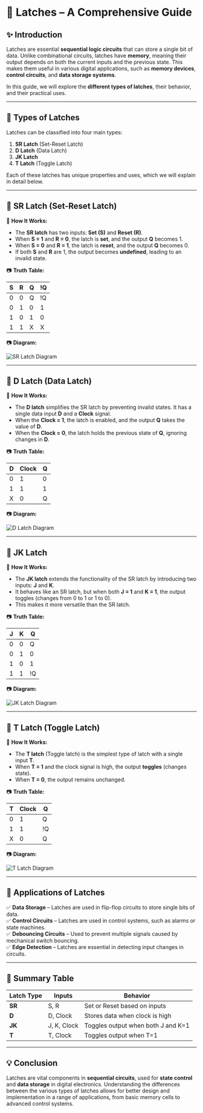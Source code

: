 # 📘 Latches – A Comprehensive Guide

## ✨ Introduction

Latches are essential **sequential logic circuits** that can store a single bit of data. Unlike combinational circuits, latches have **memory**, meaning their output depends on both the current inputs and the previous state. This makes them useful in various digital applications, such as **memory devices**, **control circuits**, and **data storage systems**.

In this guide, we will explore the **different types of latches**, their behavior, and their practical uses.

---

## 🔹 Types of Latches

Latches can be classified into four main types:
1. **SR Latch** (Set-Reset Latch)
2. **D Latch** (Data Latch)
3. **JK Latch**
4. **T Latch** (Toggle Latch)

Each of these latches has unique properties and uses, which we will explain in detail below.

---

## 📌 SR Latch (Set-Reset Latch)

🔹 **How It Works:**
- The **SR latch** has two inputs: **Set (S)** and **Reset (R)**.
- When **S = 1** and **R = 0**, the latch is **set**, and the output **Q** becomes 1.
- When **S = 0** and **R = 1**, the latch is **reset**, and the output **Q** becomes 0.
- If both **S** and **R** are 1, the output becomes **undefined**, leading to an invalid state.

📷 **Truth Table:**

| S  | R  | Q  | !Q |
|----|----|----|----|
| 0  | 0  | Q  | !Q |
| 0  | 1  | 0  | 1  |
| 1  | 0  | 1  | 0  |
| 1  | 1  | X  | X  |

📷 **Diagram:**

![SR Latch Diagram](https://github.com/user-attachments/assets/ce898ae0-b198-4ecc-9002-9231446cc385)

---

## 📌 D Latch (Data Latch)

🔹 **How It Works:**
- The **D latch** simplifies the SR latch by preventing invalid states. It has a single data input **D** and a **Clock** signal.
- When the **Clock = 1**, the latch is enabled, and the output **Q** takes the value of **D**.
- When the **Clock = 0**, the latch holds the previous state of **Q**, ignoring changes in **D**.

📷 **Truth Table:**

| D  | Clock | Q  |
|----|-------|----|
| 0  | 1     | 0  |
| 1  | 1     | 1  |
| X  | 0     | Q  |

📷 **Diagram:**

![D Latch Diagram](https://github.com/user-attachments/assets/7cc1e276-5ba0-4b5b-84a4-b88616560ab6)

---

## 📌 JK Latch

🔹 **How It Works:**
- The **JK latch** extends the functionality of the SR latch by introducing two inputs: **J** and **K**.
- It behaves like an SR latch, but when both **J = 1** and **K = 1**, the output toggles (changes from 0 to 1 or 1 to 0).
- This makes it more versatile than the SR latch.

📷 **Truth Table:**

| J  | K  | Q  |
|----|----|----|
| 0  | 0  | Q  |
| 0  | 1  | 0  |
| 1  | 0  | 1  |
| 1  | 1  | !Q |

📷 **Diagram:**

![JK Latch Diagram](https://github.com/user-attachments/assets/da723a80-6aad-4bc5-a7c5-9a761188dffe)

---

## 📌 T Latch (Toggle Latch)

🔹 **How It Works:**
- The **T latch** (Toggle latch) is the simplest type of latch with a single input **T**.
- When **T = 1** and the clock signal is high, the output **toggles** (changes state).
- When **T = 0**, the output remains unchanged.

📷 **Truth Table:**

| T  | Clock | Q  |
|----|-------|----|
| 0  | 1     | Q  |
| 1  | 1     | !Q |
| X  | 0     | Q  |

📷 **Diagram:**

![T Latch Diagram](https://github.com/user-attachments/assets/e89f51b1-9133-4422-91fc-2752e606e775)

---

## 📌 Applications of Latches

✅ **Data Storage** – Latches are used in flip-flop circuits to store single bits of data.  
✅ **Control Circuits** – Latches are used in control systems, such as alarms or state machines.  
✅ **Debouncing Circuits** – Used to prevent multiple signals caused by mechanical switch bouncing.  
✅ **Edge Detection** – Latches are essential in detecting input changes in circuits.

---

## 📌 Summary Table

| Latch Type | Inputs      | Behavior                           |
|------------|-------------|------------------------------------|
| **SR**     | S, R        | Set or Reset based on inputs       |
| **D**      | D, Clock    | Stores data when clock is high     |
| **JK**     | J, K, Clock | Toggles output when both J and K=1 |
| **T**      | T, Clock    | Toggles output when T=1            |

---

## 💡 Conclusion

Latches are vital components in **sequential circuits**, used for **state control** and **data storage** in digital electronics. Understanding the differences between the various types of latches allows for better design and implementation in a range of applications, from basic memory cells to advanced control systems.
